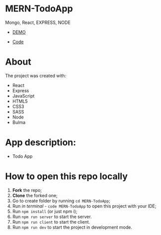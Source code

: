 # MERN-TodoApp

Mongo, React, EXPRESS, NODE

- [DEMO]()

- [Code](https://github.com/leonbohdan/MERN-TodoApp)

# About

The project was created with:

- React
- Express
- JavaScript
- HTML5
- CSS3
- SASS
- Node
- Bulma

# App description:

- Todo App

# How to open this repo locally

1. **Fork** the repo;
2. **Clone** the forked one;
3. Go to create folder by running `cd MERN-TodoApp`;
4. Run *in terminal -* `code MERN-TodoApp` to open this project with your IDE;
5. Run `npm install` (or just npm i);
6. Run `npm run server` to start the server.
6. Run `npm run client` to start the client.
6. Run `npm run dev` to start the project in development mode.